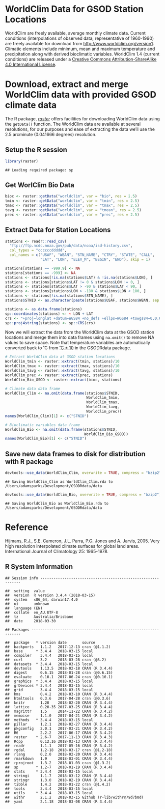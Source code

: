WorldClim Data for GSOD Station Locations
================

WorldClim are freely available, average monthly climate data. Current
conditions (interpolations of observed data, representative of
1960-1990) are freely available for download from
<http://www.worldclim.org/version1>. Climatic elements include minimum,
mean and maximum temperature and precipitation along with derived
bioclimatic variables. WorldClim 1.4 (current conditions) are released
under a [Creative Commons Attribution-ShareAlike 4.0 International
License](http://creativecommons.org/licenses/by-sa/4.0/).

# Download, extract and merge WorldClim data with provided GSOD climate data

The R package, [*raster*](https://cran.r-project.org/package=raster)
offers facilities for downloading WorldClim data using the `getData()`
function. The WorldClim data are available at several resolutions, for
our purposes and ease of extracting the data we’ll use the 2.5 arcminute
(0.041666 degrees) resolution.

## Setup the R session

``` r
library(raster)
```

    ## Loading required package: sp

## Get WorlClim Bio Data

``` r
bioc <- raster::getData("worldclim", var = "bio", res = 2.5)
tmin <- raster::getData("worldclim", var = "tmin", res = 2.5)
tmax <- raster::getData("worldclim", var = "tmax", res = 2.5)
tavg <- raster::getData("worldclim", var = "tmean", res = 2.5)
prec <- raster::getData("worldclim", var = "prec", res = 2.5)
```

## Extract Data for Station Locations

``` r
stations <- readr::read_csv(
  "ftp://ftp.ncdc.noaa.gov/pub/data/noaa/isd-history.csv",
  col_types = "ccccccddddd",
  col_names = c("USAF", "WBAN", "STN_NAME", "CTRY", "STATE", "CALL",
                "LAT", "LON", "ELEV_M", "BEGIN", "END"), skip = 1)

stations[stations == -999.9] <- NA
stations[stations == -999] <- NA
stations <- stations[!is.na(stations$LAT) & !is.na(stations$LON), ]
stations <- stations[stations$LAT != 0 & stations$LON != 0, ]
stations <- stations[stations$LAT > -90 & stations$LAT < 90, ]
stations <- stations[stations$LON > -180 & stations$LON < 180, ]
stations <- stations[!is.na(stations$STN_NAME), ]
stations$STNID <- as.character(paste(stations$USAF, stations$WBAN, sep = "-"))

stations <- as.data.frame(stations)
sp::coordinates(stations) <- ~ LON + LAT
crs <- "+proj=longlat +datum=WGS84 +no_defs +ellps=WGS84 +towgs84=0,0,0"
sp::proj4string(stations) <- sp::CRS(crs)
```

Now we will extract the data from the WorldClim data at the GSOD station
locations and merge them into data frames using `na.omit()` to remove NA
values to save space. Note that temperature variables are automatically
converted back to ˚C from [˚C \* 10](http://www.worldclim.org/current)
in the GSODRdata package.

``` r
# Extract WorldClim data at GSOD station locations
WorldClim_tmin <- raster::extract(tmin, stations)/10
WorldClim_tmax <- raster::extract(tmax, stations)/10
WorldClim_tavg <- raster::extract(tavg, stations)/10
WorldClim_prec <- raster::extract(prec, stations)
WorldClim_Bio_GSOD <- raster::extract(bioc, stations)

# Climate data data frame
WorldClim_Clim <- na.omit(data.frame(stations$STNID,
                                     WorldClim_tmin,
                                     WorldClim_tmax,
                                     WorldClim_tavg,
                                     WorldClim_prec))
names(WorldClim_Clim)[1] <- c("STNID")

# Bioclimatic variables data frame
WorldClim_Bio <- na.omit(data.frame(stations$STNID,
                                    WorldClim_Bio_GSOD))
names(WorldClim_Bio)[1] <- c("STNID")
```

## Save new data frames to disk for distribution with R package

``` r
devtools::use_data(WorldClim_Clim, overwrite = TRUE, compress = "bzip2")
```

    ## Saving WorldClim_Clim as WorldClim_Clim.rda to /Users/adamsparks/Development/GSODRdata/data

``` r
devtools::use_data(WorldClim_Bio, overwrite = TRUE, compress = "bzip2")
```

    ## Saving WorldClim_Bio as WorldClim_Bio.rda to /Users/adamsparks/Development/GSODRdata/data

# Reference

Hijmans, R.J., S.E. Cameron, J.L. Parra, P.G. Jones and A. Jarvis, 2005.
Very high resolution interpolated climate surfaces for global land
areas. International Journal of Climatology 25:
    1965-1978.

## R System Information

    ## Session info -------------------------------------------------------------

    ##  setting  value                       
    ##  version  R version 3.4.4 (2018-03-15)
    ##  system   x86_64, darwin17.4.0        
    ##  ui       unknown                     
    ##  language (EN)                        
    ##  collate  en_AU.UTF-8                 
    ##  tz       Australia/Brisbane          
    ##  date     2018-03-30

    ## Packages -----------------------------------------------------------------

    ##  package   * version date       source                      
    ##  backports   1.1.2   2017-12-13 cran (@1.1.2)               
    ##  base      * 3.4.4   2018-03-15 local                       
    ##  compiler    3.4.4   2018-03-15 local                       
    ##  curl        3.2     2018-03-28 cran (@3.2)                 
    ##  datasets  * 3.4.4   2018-03-15 local                       
    ##  devtools    1.13.5  2018-02-18 CRAN (R 3.4.4)              
    ##  digest      0.6.15  2018-01-28 cran (@0.6.15)              
    ##  evaluate    0.10.1  2017-06-24 cran (@0.10.1)              
    ##  graphics  * 3.4.4   2018-03-15 local                       
    ##  grDevices * 3.4.4   2018-03-15 local                       
    ##  grid        3.4.4   2018-03-15 local                       
    ##  hms         0.4.2   2018-03-10 CRAN (R 3.4.4)              
    ##  htmltools   0.3.6   2017-04-28 cran (@0.3.6)               
    ##  knitr       1.20    2018-02-20 CRAN (R 3.4.4)              
    ##  lattice     0.20-35 2017-03-25 CRAN (R 3.4.4)              
    ##  magrittr    1.5     2014-11-22 CRAN (R 3.4.2)              
    ##  memoise     1.1.0   2017-04-21 CRAN (R 3.4.2)              
    ##  methods   * 3.4.4   2018-03-15 local                       
    ##  pillar      1.2.1   2018-02-27 CRAN (R 3.4.4)              
    ##  pkgconfig   2.0.1   2017-03-21 CRAN (R 3.4.2)              
    ##  R6          2.2.2   2017-06-17 CRAN (R 3.4.2)              
    ##  raster    * 2.6-7   2017-11-13 CRAN (R 3.4.3)              
    ##  Rcpp        0.12.16 2018-03-13 CRAN (R 3.4.4)              
    ##  readr       1.1.1   2017-05-16 CRAN (R 3.4.2)              
    ##  rgdal       1.2-18  2018-03-17 cran (@1.2-18)              
    ##  rlang       0.2.0   2018-02-20 CRAN (R 3.4.4)              
    ##  rmarkdown   1.9     2018-03-01 CRAN (R 3.4.4)              
    ##  rprojroot   1.3-2   2018-01-03 cran (@1.3-2)               
    ##  sp        * 1.2-7   2018-01-19 CRAN (R 3.4.4)              
    ##  stats     * 3.4.4   2018-03-15 local                       
    ##  stringi     1.1.7   2018-03-12 CRAN (R 3.4.4)              
    ##  stringr     1.3.0   2018-02-19 CRAN (R 3.4.4)              
    ##  tibble      1.4.2   2018-01-22 cran (@1.4.2)               
    ##  tools       3.4.4   2018-03-15 local                       
    ##  utils     * 3.4.4   2018-03-15 local                       
    ##  withr       2.1.2   2018-03-15 Github (r-lib/withr@79d7b0d)
    ##  yaml        2.1.18  2018-03-08 CRAN (R 3.4.4)
